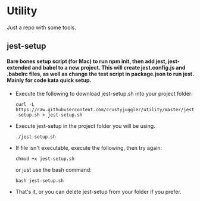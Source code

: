 # Utility

Just a repo with some tools.

## jest-setup
#### Bare bones setup script (for Mac) to run npm init, then add jest, jest-extended and babel to a new project. This will create jest.config.js and .babelrc files, as well as change the test script in package.json to run jest. Mainly for code kata quick setup.
- Execute the following to download jest-setup.sh into your project folder:
  
	```curl -L https://raw.githubusercontent.com/crustyjuggler/utility/master/jest-setup.sh > jest-setup.sh```
- Execute jest-setup in the project folder you will be using.
  
	```./jest-setup.sh```
- If file isn't executable, execute the following, then try again:

	```chmod +x jest-setup.sh```

	or just use the bash command:

	```bash jest-setup.sh```
- That's it, or you can delete jest-setup from your folder if you prefer.